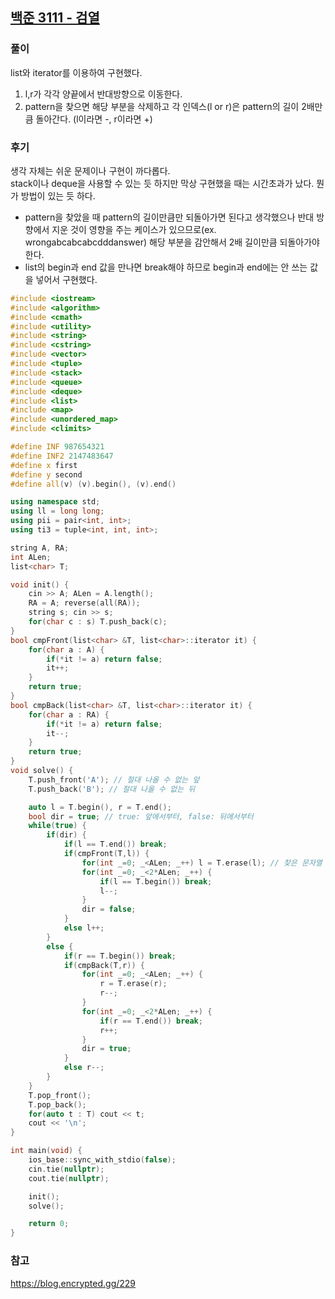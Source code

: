 ## [백준 3111 - 검열](https://www.acmicpc.net/problem/3111)

### 풀이
list와 iterator를 이용하여 구현했다.
1. l,r가 각각 양끝에서 반대방향으로 이동한다.
2. pattern을 찾으면 해당 부분을 삭제하고 각 인덱스(l or r)은 pattern의 길이 2배만큼 돌아간다. (l이라면 -, r이라면 +)

### 후기
생각 자체는 쉬운 문제이나 구현이 까다롭다.  
stack이나 deque을 사용할 수 있는 듯 하지만 막상 구현했을 때는 시간초과가 났다. 뭔가 방법이 있는 듯 하다.  

- pattern을 찾았을 때 pattern의 길이만큼만 되돌아가면 된다고 생각했으나 반대 방향에서 지운 것이 영향을 주는 케이스가 있으므로(ex. wrongabcabcabcdddanswer) 해당 부분을 감안해서 2배 길이만큼 되돌아가야 한다.
- list의 begin과 end 값을 만나면 break해야 하므로 begin과 end에는 안 쓰는 값을 넣어서 구현했다.

```c++
#include <iostream>
#include <algorithm>
#include <cmath>
#include <utility>
#include <string>
#include <cstring>
#include <vector>
#include <tuple>
#include <stack>
#include <queue>
#include <deque>
#include <list>
#include <map>
#include <unordered_map>
#include <climits>

#define INF 987654321
#define INF2 2147483647
#define x first
#define y second
#define all(v) (v).begin(), (v).end()

using namespace std;
using ll = long long;
using pii = pair<int, int>;
using ti3 = tuple<int, int, int>;

string A, RA;
int ALen;
list<char> T;

void init() {
    cin >> A; ALen = A.length();
    RA = A; reverse(all(RA));
    string s; cin >> s;
    for(char c : s) T.push_back(c);
}
bool cmpFront(list<char> &T, list<char>::iterator it) {
    for(char a : A) {
        if(*it != a) return false;
        it++;
    }
    return true;
}
bool cmpBack(list<char> &T, list<char>::iterator it) {
    for(char a : RA) {
        if(*it != a) return false;
        it--;
    }
    return true;
}
void solve() {
    T.push_front('A'); // 절대 나올 수 없는 앞
    T.push_back('B'); // 절대 나올 수 없는 뒤

    auto l = T.begin(), r = T.end();
    bool dir = true; // true: 앞에서부터, false: 뒤에서부터
    while(true) {
        if(dir) {
            if(l == T.end()) break;
            if(cmpFront(T,l)) {
                for(int _=0; _<ALen; _++) l = T.erase(l); // 찾은 문자열 삭제
                for(int _=0; _<2*ALen; _++) {
                    if(l == T.begin()) break;
                    l--;
                }
                dir = false;
            }
            else l++;
        }
        else {
            if(r == T.begin()) break;
            if(cmpBack(T,r)) {
                for(int _=0; _<ALen; _++) {
                    r = T.erase(r);
                    r--;
                }
                for(int _=0; _<2*ALen; _++) {
                    if(r == T.end()) break;
                    r++;
                }
                dir = true;
            }
            else r--;
        }
    }
    T.pop_front();
    T.pop_back();
    for(auto t : T) cout << t;
    cout << '\n';
}

int main(void) {
    ios_base::sync_with_stdio(false);
    cin.tie(nullptr);
    cout.tie(nullptr);

    init();
    solve();

    return 0;
}
```

### 참고
https://blog.encrypted.gg/229